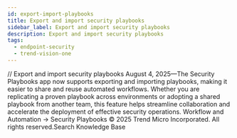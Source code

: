 ```yaml
---
id: export-import-playbooks
title: Export and import security playbooks
sidebar_label: Export and import security playbooks
description: Export and import security playbooks
tags:
  - endpoint-security
  - trend-vision-one
---
```


/*<![CDATA[*/ $('#title').html($('meta[name=map-description]').attr('content')); /*]]>*/ Export and import security playbooks August 4, 2025—The Security Playbooks app now supports exporting and importing playbooks, making it easier to share and reuse automated workflows. Whether you are replicating a proven playbook across environments or adopting a shared playbook from another team, this feature helps streamline collaboration and accelerate the deployment of effective security operations. Workflow and Automation → Security Playbooks © 2025 Trend Micro Incorporated. All rights reserved.Search Knowledge Base